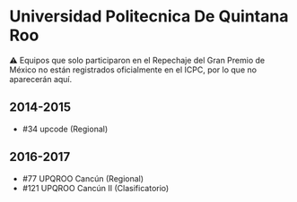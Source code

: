 # Universidad Politecnica De Quintana Roo

:warning: Equipos que solo participaron en el Repechaje del Gran Premio de México no están registrados oficialmente en el ICPC, por lo que no aparecerán aquí.

## 2014-2015

- #34 upcode (Regional)

## 2016-2017

- #77 UPQROO Cancún (Regional)
- #121 UPQROO Cancún II (Clasificatorio)


